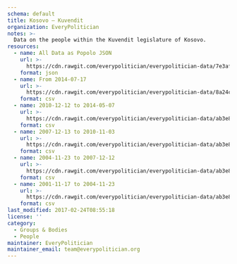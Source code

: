 ```yaml
---
schema: default
title: Kosovo — Kuvendit
organization: EveryPolitician
notes: >-
  Data on the people within the Kuvendit legislature of Kosovo.
resources:
  - name: All Data as Popolo JSON
    url: >-
      https://cdn.rawgit.com/everypolitician/everypolitician-data/7e3af59106931ab001087b1cb850c3f27f53db54/data/Kosovo/Assembly/ep-popolo-v1.0.json
    format: json
  - name: From 2014-07-17
    url: >-
      https://cdn.rawgit.com/everypolitician/everypolitician-data/8a24c8f89b42ddd86c6b28ec14f00d0c14c7032e/data/Kosovo/Assembly/term-chamber_2014-07-17.csv
    format: csv
  - name: 2010-12-12 to 2014-05-07
    url: >-
      https://cdn.rawgit.com/everypolitician/everypolitician-data/ab3e8b562e7e182d7efb11113f001019985cc33a/data/Kosovo/Assembly/term-chamber_2010-12-12.csv
    format: csv
  - name: 2007-12-13 to 2010-11-03
    url: >-
      https://cdn.rawgit.com/everypolitician/everypolitician-data/ab3e8b562e7e182d7efb11113f001019985cc33a/data/Kosovo/Assembly/term-chamber_2007-12-13.csv
    format: csv
  - name: 2004-11-23 to 2007-12-12
    url: >-
      https://cdn.rawgit.com/everypolitician/everypolitician-data/ab3e8b562e7e182d7efb11113f001019985cc33a/data/Kosovo/Assembly/term-chamber_2004-11-23.csv
    format: csv
  - name: 2001-11-17 to 2004-11-23
    url: >-
      https://cdn.rawgit.com/everypolitician/everypolitician-data/ab3e8b562e7e182d7efb11113f001019985cc33a/data/Kosovo/Assembly/term-chamber_2001-11-17.csv
    format: csv
last_modified: 2017-02-24T08:55:18
license: ''
category:
  - Groups & Bodies
  - People
maintainer: EveryPolitician
maintainer_email: team@everypolitician.org
---
```

